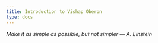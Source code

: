 ```yaml
---
title: Introduction to Vishap Oberon
type: docs
---
```


_Make it as simple as possible, but not simpler — A. Einstein_

